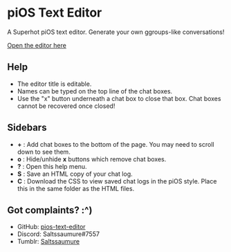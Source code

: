 # piOS Text Editor
A Superhot piOS text editor. Generate your own ggroups-like conversations!

[Open the editor here](https://saltssaumure.github.io/pios-text-editor/)

## Help

<ul>
    <li>The editor title is editable.</li>
    <li>Names can be typed on the top line of the chat boxes.</li>
    <li>Use the "x" button underneath a chat box to close that box. Chat boxes cannot be recovered once closed!</li>
</ul>

## Sidebars

<ul>
    <li><b>+</b> : Add chat boxes to the bottom of the page. You may need to scroll down to see them.</li>
    <li><b>o</b> : Hide/unhide <b>x</b> buttons which remove chat boxes.</li>
    <li><b>?</b> : Open this help menu.</li>
    <li><b>S</b> : Save an HTML copy of your chat log.</li>
    <li><b>C</b> : Download the CSS to view saved chat logs in the piOS style. Place this in the same folder as the HTML files.</li>
</ul>

## Got complaints? :^)

<ul>
    <li>GitHub: <a href="https://github.com/Saltssaumure/pios-text-editor">pios-text-editor</a></li>
    <li>Discord: Saltssaumure#7557</li>
    <li>Tumblr: <a href="https://saltssamure.tumblr.com">Saltssaumure</a></li>
</ul>
